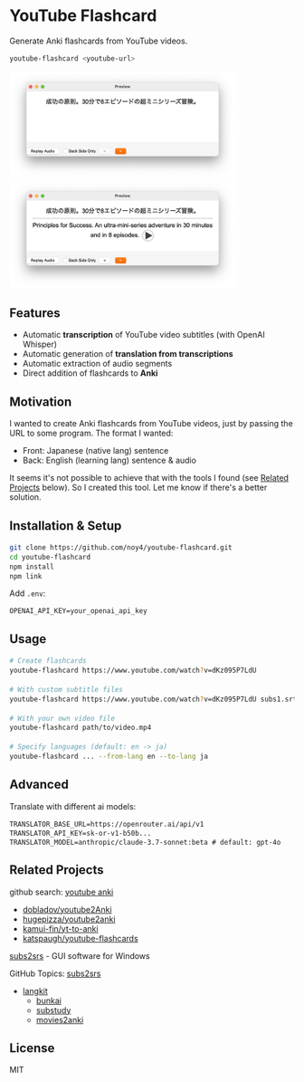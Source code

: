 # YouTube Flashcard

Generate Anki flashcards from YouTube videos.

```bash
youtube-flashcard <youtube-url>
```

<img src='public/front.png' width='400' /> <img src='public/back.png' width='400' />

## Features

- Automatic **transcription** of YouTube video subtitles (with OpenAI Whisper)
- Automatic generation of **translation from transcriptions**
- Automatic extraction of audio segments
- Direct addition of flashcards to **Anki**

## Motivation

I wanted to create Anki flashcards from YouTube videos, just by passing the URL to some program. The format I wanted:

- Front: Japanese (native lang) sentence
- Back: English (learning lang) sentence & audio

It seems it's not possible to achieve that with the tools I found (see [Related Projects](#related-projects) below). So I created this tool. Let me know if there's a better solution.

## Installation & Setup

```bash
git clone https://github.com/noy4/youtube-flashcard.git
cd youtube-flashcard
npm install
npm link
```

Add `.env`:

```.env
OPENAI_API_KEY=your_openai_api_key
```

## Usage

```bash
# Create flashcards
youtube-flashcard https://www.youtube.com/watch?v=dKz095P7LdU

# With custom subtitle files
youtube-flashcard https://www.youtube.com/watch?v=dKz095P7LdU subs1.srt subs2.srt

# With your own video file
youtube-flashcard path/to/video.mp4

# Specify languages (default: en -> ja)
youtube-flashcard ... --from-lang en --to-lang ja
```

## Advanced

Translate with different ai models:

```.env
TRANSLATOR_BASE_URL=https://openrouter.ai/api/v1
TRANSLATOR_API_KEY=sk-or-v1-b50b...
TRANSLATOR_MODEL=anthropic/claude-3.7-sonnet:beta # default: gpt-4o
```

## Related Projects

github search: [youtube anki](https://github.com/search?q=youtube%20anki&type=repositories)

- [dobladov/youtube2Anki](https://github.com/dobladov/youtube2Anki)
- [hugepizza/youtube2anki](https://github.com/hugepizza/youtube2anki)
- [kamui-fin/yt-to-anki](https://github.com/kamui-fin/yt-to-anki)
- [katspaugh/youtube-flashcards](https://github.com/katspaugh/youtube-flashcards)

[subs2srs](https://subs2srs.sourceforge.net/) - GUI software for Windows

GitHub Topics: [subs2srs](https://github.com/topics/subs2srs)
- [langkit](https://github.com/tassa-yoniso-manasi-karoto/langkit)
  - [bunkai](https://github.com/ustuehler/bunkai)
  - [substudy](https://github.com/emk/subtitles-rs/tree/master/substudy)
  - [movies2anki](https://github.com/kelciour/movies2anki)

## License

MIT
